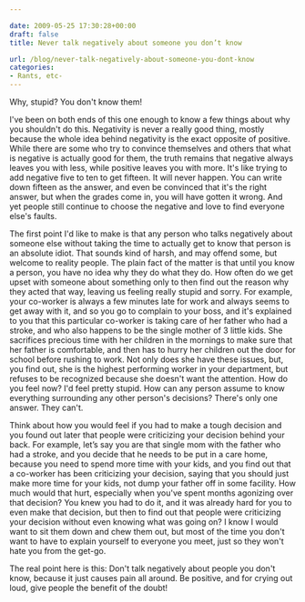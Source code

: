 ```yaml
---

date: 2009-05-25 17:30:28+00:00
draft: false
title: Never talk negatively about someone you don’t know

url: /blog/never-talk-negatively-about-someone-you-dont-know
categories:
- Rants, etc-
---
```


Why, stupid? You don't know them!




I've been on both ends of this one enough to know a few things about why you shouldn't do this. Negativity is never a really good thing, mostly because the whole idea behind negativity is the exact opposite of positive. While there are some who try to convince themselves and others that what is negative is actually good for them, the truth remains that negative always leaves you with less, while positive leaves you with more. It's like trying to add negative five to ten to get fifteen. It will never happen. You can write down fifteen as the answer, and even be convinced that it's the right answer, but when the grades come in, you will have gotten it wrong. And yet people still continue to choose the negative and love to find everyone else's faults.




The first point I'd like to make is that any person who talks negatively about someone else without taking the time to actually get to know that person is an absolute idiot. That sounds kind of harsh, and may offend some, but welcome to reality people. The plain fact of the matter is that until you know a person, you have no idea why they do what they do. How often do we get upset with someone about something only to then find out the reason why they acted that way, leaving us feeling really stupid and sorry. For example, your co-worker is always a few minutes late for work and always seems to get away with it, and so you go to complain to your boss, and it's explained to you that this particular co-worker is taking care of her father who had a stroke, and who also happens to be the single mother of 3 little kids. She sacrifices precious time with her children in the mornings to make sure that her father is comfortable, and then has to hurry her children out the door for school before rushing to work. Not only does she have these issues, but, you find out, she is the highest performing worker in your department, but refuses to be recognized because she doesn't want the attention. How do you feel now? I'd feel pretty stupid. How can any person assume to know everything surrounding any other person's decisions? There's only one answer. They can't.




Think about how you would feel if you had to make a tough decision and you found out later that people were criticizing your decision behind your back. For example, let’s say you are that single mom with the father who had a stroke, and you decide that he needs to be put in a care home, because you need to spend more time with your kids, and you find out that a co-worker has been criticizing your decision, saying that you should just make more time for your kids, not dump your father off in some facility. How much would that hurt, especially when you've spent months agonizing over that decision? You knew you had to do it, and it was already hard for you to even make that decision, but then to find out that people were criticizing your decision without even knowing what was going on? I know I would want to sit them down and chew them out, but most of the time you don't want to have to explain yourself to everyone you meet, just so they won't hate you from the get-go.




The real point here is this: Don't talk negatively about people you don't know, because it just causes pain all around. Be positive, and for crying out loud, give people the benefit of the doubt!
